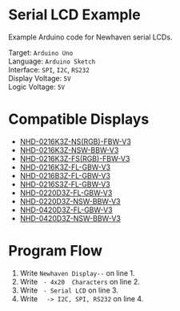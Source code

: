# Serial LCD Example   
Example Arduino code for Newhaven serial LCDs.

Target: `Arduino Uno`\
Language: `Arduino Sketch`\
Interface: `SPI`, `I2C`, `RS232`\
Display Voltage: `5V`\
Logic Voltage: `5V`

# Compatible Displays
- [NHD-0216K3Z-NS(RGB)-FBW-V3](https://newhavendisplay.com/2x16-character-lcd-fstn-negative-serial-display-with-rgb-backlight/)
- [NHD-0216K3Z-NSW-BBW-V3](https://newhavendisplay.com/2x16-character-lcd-stn-blue-serial-display-with-white-backlight/)
- [NHD-0216K3Z-FS(RGB)-FBW-V3](https://newhavendisplay.com/2x16-character-lcd-fstn-serial-display-with-rgb-backlight/)
- [NHD-0216K3Z-FL-GBW-V3](https://newhavendisplay.com/2x16-character-lcd-stn-gray-serial-display-with-yellow-green-backlight/)
- [NHD-0216B3Z-FL-GBW-V3](https://newhavendisplay.com/2x16-character-lcd-stn-gray-serial-display-b3z-with-yellow-green-backlight/)
- [NHD-0216S3Z-FL-GBW-V3](https://newhavendisplay.com/2x16-character-lcd-stn-gray-serial-display-s3z-with-yellow-green-backlight/)
- [NHD-0220D3Z-FL-GBW-V3](https://newhavendisplay.com/2x20-character-lcd-stn-gray-serial-display-with-yellow-green-backlight/)
- [NHD-0220D3Z-NSW-BBW-V3](https://newhavendisplay.com/2x20-character-lcd-stn-blue-serial-display-with-white-backlight/)
- [NHD-0420D3Z-FL-GBW-V3](https://newhavendisplay.com/4x20-character-lcd-stn-gray-serial-display-with-yellow-green-backlight/)
- [NHD-0420D3Z-NSW-BBW-V3](https://newhavendisplay.com/4x20-character-lcd-stn-blue-serial-display-with-white-backlight/)

# Program Flow
1. Write `Newhaven Display--` on line 1.
2. Write ` - 4x20  Characters` on line 2.
3. Write ` - Serial LCD` on line 3.
4. Write `  -> I2C, SPI, RS232` on line 4.